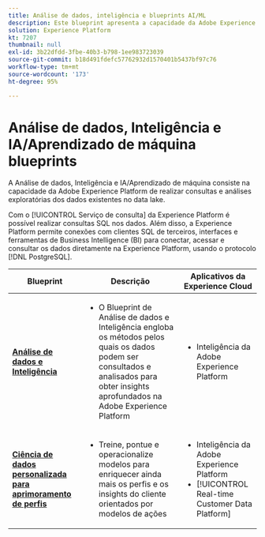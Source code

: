 ```yaml
---
title: Análise de dados, inteligência e blueprints AI/ML
description: Este blueprint apresenta a capacidade da Adobe Experience Platform de realizar consultas e análises exploratórias dos dados existentes no data lake.
solution: Experience Platform
kt: 7207
thumbnail: null
exl-id: 3b22dfdd-3fbe-40b3-b798-1ee983723039
source-git-commit: b18d491fdefc57762932d1570401b5437bf97c76
workflow-type: tm+mt
source-wordcount: '173'
ht-degree: 95%

---
```


# Análise de dados, Inteligência e IA/Aprendizado de máquina blueprints

A Análise de dados, Inteligência e IA/Aprendizado de máquina consiste na capacidade da Adobe Experience Platform de realizar consultas e análises exploratórias dos dados existentes no data lake.

Com o [!UICONTROL Serviço de consulta] da Experience Platform é possível realizar consultas SQL nos dados. Além disso, a Experience Platform permite conexões com clientes SQL de terceiros, interfaces e ferramentas de Business Intelligence (BI) para conectar, acessar e consultar os dados diretamente na Experience Platform, usando o protocolo [!DNL PostgreSQL].

| Blueprint | Descrição | Aplicativos da Experience Cloud |
|---|---|---|
| **[Análise de dados e Inteligência](analysis.md)** | <ul><li>O Blueprint de Análise de dados e Inteligência engloba os métodos pelos quais os dados podem ser consultados e analisados para obter insights aprofundados na Adobe Experience Platform</ul></li> | <ul><li> Inteligência da Adobe Experience Platform</ul></li> |
| **[Ciência de dados personalizada para aprimoramento de perfis](data-science.md)** | <ul><li>Treine, pontue e operacionalize modelos para enriquecer ainda mais os perfis e os insights do cliente orientados por modelos de ações</li></ul> | <ul><li>Inteligência da Adobe Experience Platform</li><li> [!UICONTROL Real-time Customer Data Platform]</li></ul> |
